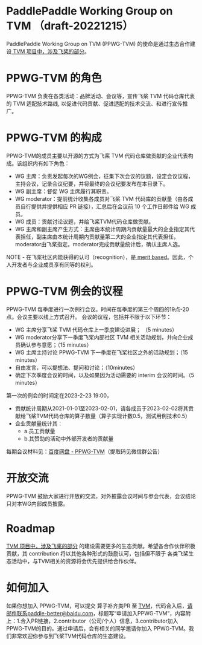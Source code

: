 # PaddlePaddle Working Group on TVM （draft-20221215）

PaddlePaddle Working Group on TVM (PPWG-TVM) 的使命是通过生态合作建设[ TVM 项目中，涉及飞桨的部分]( https://github.com/apache/tvm/blob/main/python/tvm/relay/frontend/paddlepaddle.py)。

# PPWG-TVM 的角色
PPWG-TVM 负责在各类活动：品牌活动、会议等，宣传飞桨 TVM 代码仓库代表的 TVM 适配技术路线, 以促进代码贡献、促进适配的技术交流、和进行宣传推广。


# PPWG-TVM 的构成

PPWG-TVM的成员主要以开源的方式为飞桨 TVM 代码仓库做贡献的企业代表构成。该组织内有如下角色：

- WG 主席：负责发起每次的WG例会，征集下次会议的议题，设定会议议程，主持会议，记录会议纪要，并将最终的会议纪要发布在本目录下。
- WG 副主席：督促 WG 主席履行其职责。
- WG moderator：提前统计收集各成员对飞桨 TVM 代码库的贡献量（由各成员自行提供并提供相应 PR 链接），汇总后在会议前 10 个工作日邮件给 WG 成员。
- WG 成员：贡献讨论议题，并给飞桨TVM代码仓库做贡献。
- WG 主席和副主席产生方式：主席由本统计周期内贡献量最大的企业指定其代表担任，副主席由本统计周期内贡献量第二大的企业指定其代表担任，moderator由飞桨指定。moderator完成贡献量统计后，确认主席人选。

NOTE - 在飞桨社区内能获得的认可（recognition），是[ merit based](http://theapacheway.com/merit/)。因此，个人开发者与企业成员享有同等的权利。

# PPWG-TVM 例会的议程

PPWG-TVM 每季度进行一次例行会议。时间在每季度的第三个周四的19点-20点。会议主要以线上方式召开。
会议的议程，包括并不限于以下环节：

- WG 主席分享飞桨 TVM 代码仓库上一季度建设进展； （5 minutes）
- WG moderator分享下一季度飞桨内部社区 TVM 相关活动规划，并向企业成员确认参与意愿；（15 minutes）
- WG 主席主持讨论 PPWG-TVM 下一季度在飞桨社区之外的活动规划；（15 minutes）
- 自由发言，可以提想法、提问和讨论；（10minutes）
- 确定下次季度会议的时间，以及如果因为活动需要的 interim 会议的时间。（5 minutes）

第一次的例会的时间定在2023-2-23 19:00，
- 贡献统计周期从2021-01-01至2023-02-01，请各成员于2023-02-02将其贡献给飞桨TVM代码仓库的算子数量（算子实现计数0.5，测试用例技术0.5）
- 企业贡献量统计其：
  - a.员工贡献量
  - b.其赞助的活动中外部开发者的贡献量
  
每期会议材料见：[百度网盘 - PPWG-TVM](https://pan.baidu.com/s/1rA4a-3Qzrts6d8gKSIAaag)（提取码见微信群公告）

# 开放交流

PPWG-TVM 鼓励大家进行开放的交流，对外披露会议时间与参会代表，会议结论只对本WG内部成员披露。

# Roadmap

[ TVM 项目中，涉及飞桨的部分]( https://github.com/apache/tvm/blob/main/python/tvm/relay/frontend/paddlepaddle.py) 的建设需要更多的生态贡献。希望各合作伙伴积极贡献，其 contribution 将以其他各种形式的鼓励认可，包括但不限于 各类飞桨生态活动中，与TVM相关的资源将会优先提供给合作伙伴。

# 如何加入

如果你想加入 PPWG-TVM，可以提交 算子补齐类PR 至 [ TVM](https://github.com/apache/tvm/blob/main/python/tvm/relay/frontend/paddlepaddle.py)，代码合入后，请邮件联系paddle-better@baidu.com，标题写“申请加入PPWG-TVM”，内容附上：1.合入PR链接，2.contributor（公司/个人）信息，3.contributor加入PPWG-TVM的目的。通过申请后，会有相关的同学邀请你加入 PPWG-TVM。我们非常欢迎你参与到飞桨TVM代码仓库的生态建设。

